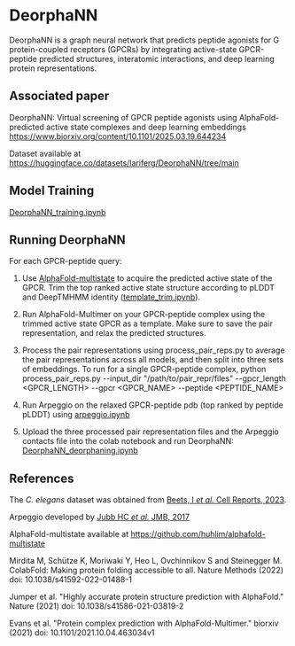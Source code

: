 # DeorphaNN
DeorphaNN is a graph neural network that predicts peptide agonists for G protein-coupled receptors (GPCRs) by integrating active-state GPCR-peptide predicted structures, interatomic interactions, and deep learning protein representations. 

## Associated paper
DeorphaNN: Virtual screening of GPCR peptide agonists using AlphaFold-predicted active state complexes and deep learning embeddings
https://www.biorxiv.org/content/10.1101/2025.03.19.644234

Dataset available at https://huggingface.co/datasets/lariferg/DeorphaNN/tree/main 

## Model Training
[DeorphaNN_training.ipynb](https://githubtocolab.com/Zebreu/DeorphaNN/blob/main/DeorphaNN_training.ipynb)

## Running DeorphaNN
For each GPCR-peptide query:
1) Use [AlphaFold-multistate](https://github.com/huhlim/alphafold-multistate) to acquire the predicted active state of the GPCR. Trim the top ranked active state structure according to pLDDT and DeepTMHMM identity ([template_trim.ipynb](https://githubtocolab.com/Zebreu/DeorphaNN/blob/main/template_trim.ipynb)).
2) Run AlphaFold-Multimer on your GPCR-peptide complex using the trimmed active state GPCR as a template. Make sure to save the pair representation, and relax the predicted structures. 
3) Process the pair representations using process_pair_reps.py to average the pair representations across all models, and then split into three sets of embeddings. To run for a single GPCR-peptide complex, python process_pair_reps.py --input_dir "/path/to/pair_repr/files" --gpcr_length <GPCR_LENGTH> --gpcr <GPCR_NAME> --peptide <PEPTIDE_NAME>

4) Run Arpeggio on the relaxed GPCR-peptide pdb (top ranked by peptide pLDDT) using [arpeggio.ipynb](https://githubtocolab.com/Zebreu/DeorphaNN/blob/main/arpeggio.ipynb)
5) Upload the three processed pair representation files and the Arpeggio contacts file into the colab notebook and run DeorphaNN: 
[DeorphaNN_deorphaning.ipynb](https://githubtocolab.com/Zebreu/DeorphaNN/blob/main/DeorphaNN_deorphaning.ipynb)

## References
The *C. elegans* dataset was obtained from [Beets, I *et al.* Cell Reports, 2023](https://www.cell.com/cell-reports/fulltext/S2211-1247(23)01069-0?_returnURL=https%3A%2F%2Flinkinghub.elsevier.com%2Fretrieve%2Fpii%2FS2211124723010690%3Fshowall%3Dtrue).

Arpeggio developed by [Jubb HC *et al.* JMB, 2017](https://www.sciencedirect.com/science/article/pii/S0022283616305332?via%3Dihub)

AlphaFold-multistate available at https://github.com/huhlim/alphafold-multistate

Mirdita M, Schütze K, Moriwaki Y, Heo L, Ovchinnikov S and Steinegger M. ColabFold: Making protein folding accessible to all.
Nature Methods (2022) doi: 10.1038/s41592-022-01488-1

Jumper et al. "Highly accurate protein structure prediction with AlphaFold."
Nature (2021) doi: 10.1038/s41586-021-03819-2

Evans et al. "Protein complex prediction with AlphaFold-Multimer."
biorxiv (2021) doi: 10.1101/2021.10.04.463034v1
